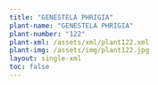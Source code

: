```yaml
---
title: "GENESTELA PHRIGIA"
plant-name: "GENESTELA PHRIGIA"
plant-number: "122"
plant-xml: /assets/xml/plant122.xml
plant-img: /assets/img/plant122.jpg
layout: single-xml
toc: false
---
```

